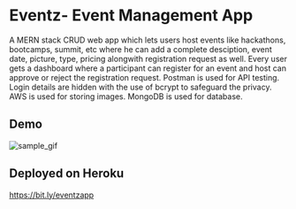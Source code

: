 # Eventz- Event Management App

A MERN stack CRUD web app which lets users host events like hackathons, bootcamps, summit, etc where he can add a complete desciption, event date, picture, type, pricing alongwith registration request as well. Every user gets a dashboard where a participant can register for an event and host can approve or reject the registration request. Postman is used for API testing. Login details are hidden with the use of bcrypt to safeguard the privacy. AWS is used for storing images. MongoDB is used for database.

## Demo

![sample_gif](https://raw.githubusercontent.com/yashraj2312/lwr/master/eventz.gif)

## Deployed on Heroku

https://bit.ly/eventzapp
